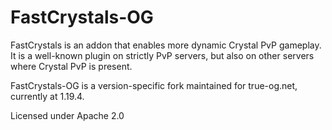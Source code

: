 # FastCrystals-OG

FastCrystals is an addon that enables more dynamic Crystal PvP gameplay. It is a well-known plugin on strictly PvP servers, but also on other servers where Crystal PvP is present.

FastCrystals-OG is a version-specific fork maintained for true-og.net, currently at 1.19.4.

Licensed under Apache 2.0
